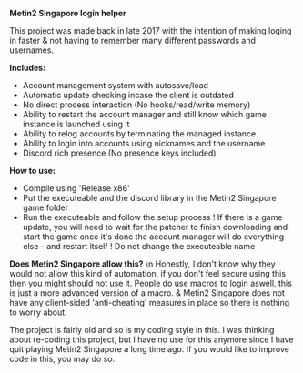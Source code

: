 **Metin2 Singapore login helper**

This project was made back in late 2017 with the intention of
making loging in faster & not having to remember many different passwords
and usernames.

**Includes:**
- Account management system with autosave/load
- Automatic update checking incase the client is outdated
- No direct process interaction (No hooks/read/write memory)
- Ability to restart the account manager and still know which game instance is launched using it
- Ability to relog accounts by terminating the managed instance
- Ability to login into accounts using nicknames and the username
- Discord rich presence (No presence keys included)

**How to use:**
- Compile using 'Release x86'
- Put the executeable and the discord library in the Metin2 Singapore game folder
- Run the executeable and follow the setup process
! If there is a game update, you will need to wait for the patcher to finish downloading and start the game once it's done
  the account manager will do everything else - and restart itself
! Do not change the executeable name
  
**Does Metin2 Singapore allow this?** \n
Honestly, I don't know why they would not allow this kind of automation, if you don't feel secure using this
then you might should not use it.
People do use macros to login aswell, this is just a more advanced version of a macro.
& Metin2 Singapore does not have any client-sided 'anti-cheating' measures in place so there is nothing to worry about.

The project is fairly old and so is my coding style in this.
I was thinking about re-coding this project, but I have no use for this anymore
since I have quit playing Metin2 Singapore a long time ago.
If you would like to improve code in this, you may do so.